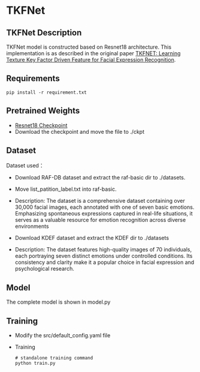 # TKFNet

## TKFNet Description

TKFNet model is constructed based on Resnet18 architecture. 
This implementation is as described  in the original paper 
[TKFNET: Learning Texture Key Factor Driven Feature for Facial Expression Recognition](http://arxiv.org/abs/2505.09967).

## Requirements
 ```shell
 pip install -r requirement.txt
 ```

## Pretrained Weights
- [Resnet18 Checkpoint](https://drive.google.com/file/d/1CX9jyY8lsQM0agqpZP9hyOomHsYrKCwI/view?usp=drive_link)
- Download the checkpoint and move the file to ./ckpt

## Dataset

Dataset used： 
- Download RAF-DB dataset and extract the raf-basic dir to ./datasets.
- Move list_patition_label.txt into raf-basic.
- Description: The dataset is a comprehensive dataset containing over 30,000 facial images, each annotated with one of seven basic emotions. Emphasizing spontaneous expressions captured in real-life situations, it serves as a valuable resource for emotion recognition across diverse environments

- Download KDEF dataset and extract the KDEF dir to ./datasets
- Description: The dataset  features high-quality images of 70 individuals, each portraying seven distinct emotions under controlled conditions. Its consistency and clarity make it a popular choice in facial expression and psychological research.

## Model
The complete model is shown in model.py

## Training
- Modify the src/default_config.yaml file

- Training
  ```shell
  # standalone training command
  python train.py 
   ```
